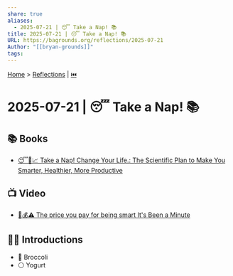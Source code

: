 ```yaml
---
share: true
aliases:
  - 2025-07-21 | 😴 Take a Nap! 📚
title: 2025-07-21 | 😴 Take a Nap! 📚
URL: https://bagrounds.org/reflections/2025-07-21
Author: "[[bryan-grounds]]"
tags: 
---
```

[Home](../index.md) > [Reflections](./index.md) | [⏮️](./2025-07-20.md)  
# 2025-07-21 | 😴 Take a Nap! 📚  
## 📚 Books  
- [😴🧠📈 Take a Nap! Change Your Life.: The Scientific Plan to Make You Smarter, Healthier, More Productive](../books/take-a-nap-change-your-life-the-scientific-plan-to-make-you-smarter-healthier-more-productive.md)  
  
## 📺 Video  
- [🧠💰⚠️ The price you pay for being smart It's Been a Minute](../videos/the-price-you-pay-for-being-smart-its-been-a-minute.md)  
  
## 👶🏼 Introductions  
- 🥦 Broccoli  
- ⚪ Yogurt
